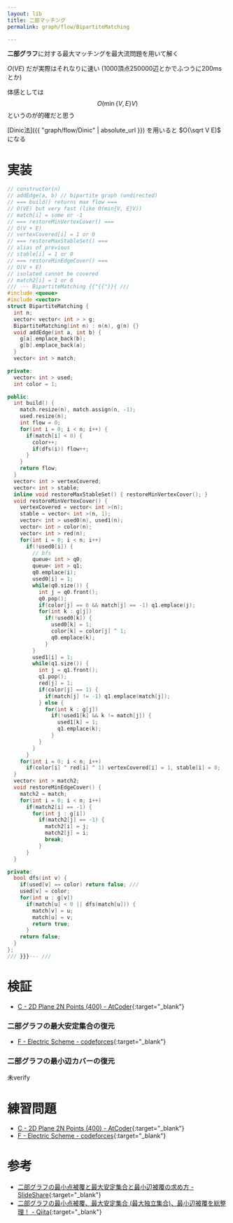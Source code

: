 ```yaml
---
layout: lib
title: 二部マッチング
permalink: graph/flow/BipartiteMatching

---
```



**二部グラフ**に対する最大マッチングを最大流問題を用いて解く

$O(VE)$ だが実際はそれなりに速い (1000頂点250000辺とかでふつうに200msとか)

体感としては $$O(\min\{V, E\}V)$$ というのが的確だと思う

[Dinic法]({{ "graph/flow/Dinic" | absolute_url }}) を用いると $O(\sqrt V E)$ になる

# 実装


```cpp
// constructor(n)
// addEdge(a, b) // bipartite graph (undirected)
// === build() returns max flow ===
// O(VE) but very fast (like O(min{V, E}V))
// match[i] = some or -1
// === restoreMinVertexCover() ===
// O(V + E)
// vertexCovered[i] = 1 or 0
// === restoreMaxStableSet() ===
// alias of previous
// stable[i] = 1 or 0
// === restoreMinEdgeCover() ===
// O(V + E)
// isolated cannot be covered
// match2[i] = 1 or 0
/// --- BipartiteMatching {{"{{"}}{ ///
#include <queue>
#include <vector>
struct BipartiteMatching {
  int n;
  vector< vector< int > > g;
  BipartiteMatching(int n) : n(n), g(n) {}
  void addEdge(int a, int b) {
    g[a].emplace_back(b);
    g[b].emplace_back(a);
  }
  vector< int > match;

private:
  vector< int > used;
  int color = 1;

public:
  int build() {
    match.resize(n), match.assign(n, -1);
    used.resize(n);
    int flow = 0;
    for(int i = 0; i < n; i++) {
      if(match[i] < 0) {
        color++;
        if(dfs(i)) flow++;
      }
    }
    return flow;
  }
  vector< int > vertexCovered;
  vector< int > stable;
  inline void restoreMaxStableSet() { restoreMinVertexCover(); }
  void restoreMinVertexCover() {
    vertexCovered = vector< int >(n);
    stable = vector< int >(n, 1);
    vector< int > used0(n), used1(n);
    vector< int > color(n);
    vector< int > red(n);
    for(int i = 0; i < n; i++)
      if(!used0[i]) {
        // bfs
        queue< int > q0;
        queue< int > q1;
        q0.emplace(i);
        used0[i] = 1;
        while(q0.size()) {
          int j = q0.front();
          q0.pop();
          if(color[j] == 0 && match[j] == -1) q1.emplace(j);
          for(int k : g[j])
            if(!used0[k]) {
              used0[k] = 1;
              color[k] = color[j] ^ 1;
              q0.emplace(k);
            }
        }
        used1[i] = 1;
        while(q1.size()) {
          int j = q1.front();
          q1.pop();
          red[j] = 1;
          if(color[j] == 1) {
            if(match[j] != -1) q1.emplace(match[j]);
          } else {
            for(int k : g[j])
              if(!used1[k] && k != match[j]) {
                used1[k] = 1;
                q1.emplace(k);
              }
          }
        }
      }
    for(int i = 0; i < n; i++)
      if(color[i] ^ red[i] ^ 1) vertexCovered[i] = 1, stable[i] = 0;
  }
  vector< int > match2;
  void restoreMinEdgeCover() {
    match2 = match;
    for(int i = 0; i < n; i++)
      if(match2[i] == -1) {
        for(int j : g[i])
          if(match2[j] == -1) {
            match2[i] = j;
            match2[j] = i;
            break;
          }
      }
  }

private:
  bool dfs(int v) {
    if(used[v] == color) return false; ///
    used[v] = color;
    for(int u : g[v])
      if(match[u] < 0 || dfs(match[u])) {
        match[v] = u;
        match[u] = v;
        return true;
      }
    return false;
  }
};
/// }}}--- ///
```


# 検証

* [C - 2D Plane 2N Points (400) - AtCoder](https://beta.atcoder.jp/contests/arc092/submissions/2225494){:target="_blank"}<!--_-->

### 二部グラフの最大安定集合の復元

* [F - Electric Scheme - codeforces](https://codeforces.com/contest/1054/submission/44568085){:target="_blank"}<!--_-->

### 二部グラフの最小辺カバーの復元

未verify

# 練習問題

* [C - 2D Plane 2N Points (400) - AtCoder](https://beta.atcoder.jp/contests/arc092/tasks/arc092_a){:target="_blank"}<!--_-->
* [F - Electric Scheme - codeforces](https://codeforces.com/contest/1054/problem/F){:target="_blank"}<!--_-->

# 参考

* [二部グラフの最小点被覆と最大安定集合と最小辺被覆の求め方 - SlideShare](https://www.slideshare.net/drken1215/ss-86894312){:target="_blank"}<!--_-->
* [二部グラフの最小点被覆、最大安定集合 (最大独立集合)、最小辺被覆を総整理！ - Qiita](https://qiita.com/drken/items/7f98315b56c95a6181a4){:target="_blank"}<!--_-->


